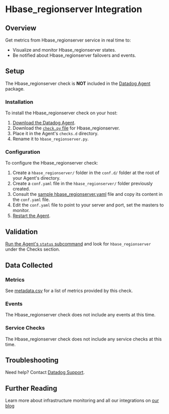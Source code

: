 # Hbase_regionserver Integration

## Overview

Get metrics from Hbase_regionserver service in real time to:

* Visualize and monitor Hbase_regionserver states.
* Be notified about Hbase_regionserver failovers and events.

## Setup

The Hbase_regionserver check is **NOT** included in the [Datadog Agent][1] package.

### Installation

To install the Hbase_regionserver check on your host:

1. [Download the Datadog Agent][1].
2. Download the [`check.py` file][2] for Hbase_regionserver.
3. Place it in the Agent's `checks.d` directory.
4. Rename it to `hbase_regionserver.py`.

### Configuration

To configure the Hbase_regionserver check: 

1. Create a `hbase_regionserver/` folder in the `conf.d/` folder at the root of your Agent's directory. 
2. Create a `conf.yaml` file in the `hbase_regionserver/` folder previously created.
3. Consult the [sample hbase_regionserver.yaml][2] file and copy its content in the `conf.yaml` file.
4. Edit the `conf.yaml` file to point to your server and port, set the masters to monitor.
5. [Restart the Agent][3].

## Validation

[Run the Agent's `status` subcommand][4] and look for `hbase_regionserver` under the Checks section.

## Data Collected
### Metrics
See [metadata.csv][5] for a list of metrics provided by this check.

### Events
The Hbase_regionserver check does not include any events at this time.

### Service Checks
The Hbase_regionserver check does not include any service checks at this time.

## Troubleshooting
Need help? Contact [Datadog Support][6].

## Further Reading

Learn more about infrastructure monitoring and all our integrations on [our blog][7]

[1]: https://app.datadoghq.com/account/settings#agent
[2]: https://github.com/DataDog/integrations-extras/blob/master/hbase_regionserver/conf.yaml.example
[3]: https://docs.datadoghq.com/agent/faq/agent-commands/#start-stop-restart-the-agent
[4]: https://docs.datadoghq.com/agent/faq/agent-commands/#agent-status-and-information
[5]: https://github.com/DataDog/integrations-extras/blob/master/hbase_regionserver/metadata.csv
[6]: http://docs.datadoghq.com/help/
[7]: https://www.datadoghq.com/blog/